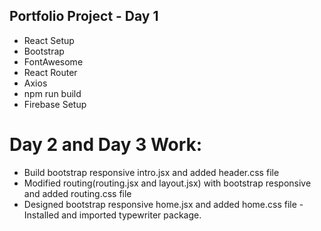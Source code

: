 ## Portfolio Project - Day 1
  - React Setup
  - Bootstrap
  - FontAwesome
  - React Router
  - Axios
  - npm run build
  - Firebase Setup


# Day 2 and Day 3 Work:
  - Build bootstrap responsive intro.jsx and added header.css file
  - Modified routing(routing.jsx and layout.jsx) with bootstrap responsive and added routing.css file
  - Designed bootstrap responsive home.jsx and added home.css file
  -Installed and imported typewriter package.

